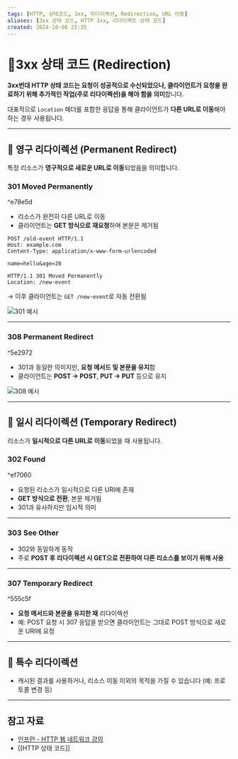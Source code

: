 ```yaml
---
tags: [HTTP, 상태코드, 3xx, 리다이렉션, Redirection, URL 이동]
aliases: [3xx 상태 코드, HTTP 3xx, 리다이렉트 상태 코드]
created: 2024-10-06 22:35
---
```


# 📘3xx 상태 코드 (Redirection)

**3xx번대 HTTP 상태 코드는 요청이 성공적으로 수신되었으나, 클라이언트가 요청을 완료하기 위해 추가적인 작업(주로 리다이렉션)을 해야 함을 의미**합니다.

대표적으로 `Location` 헤더를 포함한 응답을 통해 클라이언트가 **다른 URL로 이동**해야 하는 경우 사용됩니다.

---

## 📌 영구 리다이렉션 (Permanent Redirect)

특정 리소스가 **영구적으로 새로운 URL로 이동**되었음을 의미합니다.

### 301 Moved Permanently

^e78e5d

- 리소스가 완전히 다른 URL로 이동
- 클라이언트는 **GET 방식으로 재요청**하며 본문은 제거됨

```http
POST /old-event HTTP/1.1
Host: example.com
Content-Type: application/x-www-form-urlencoded

name=hello&age=20
```

```http
HTTP/1.1 301 Moved Permanently
Location: /new-event
```

→ 이후 클라이언트는 `GET /new-event`로 자동 전환됨  

![301 예시](https://file-api.ksq9511.synology.me:5353/obsidian-files/image/20250516072574_image.png)

---

### 308 Permanent Redirect

^5e2972

- 301과 동일한 의미지만, **요청 메서드 및 본문을 유지**함
- 클라이언트는 **POST → POST**, **PUT → PUT** 등으로 유지

![308 예시](https://file-api.ksq9511.synology.me:5353/obsidian-files/image/20250516072689_image.png)

---

## 📌 일시 리다이렉션 (Temporary Redirect)

리소스가 **일시적으로 다른 URL로 이동**되었을 때 사용됩니다.

### 302 Found

^ef7060

- 요청된 리소스가 일시적으로 다른 URI에 존재
- **GET 방식으로 전환**, 본문 제거됨
- 301과 유사하지만 임시적 의미

---

### 303 See Other

- 302와 동일하게 동작
- 주로 **POST 후 리다이렉션 시 GET으로 전환하여 다른 리소스를 보이기 위해 사용**

---

### 307 Temporary Redirect

^555c5f

- **요청 메서드와 본문을 유지한 채** 리다이렉션
- 예: POST 요청 시 307 응답을 받으면 클라이언트는 그대로 POST 방식으로 새로운 URI에 요청

---

## 📌 특수 리다이렉션

- 캐시된 결과를 사용하거나, 리소스 이동 이외의 목적을 가질 수 있습니다 (예: 프로토콜 변경 등)

---

## 참고 자료

- [인프런 - HTTP 웹 네트워크 강의](https://www.inflearn.com/course/http-%EC%9B%B9-%EB%84%A4%ED%8A%B8%EC%9B%8C%ED%81%AC)
- [[HTTP 상태 코드]]
